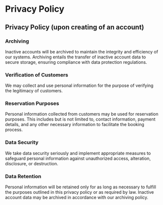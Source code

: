# Privacy Policy

## Privacy Policy (upon creating of an account)

### Archiving

Inactive accounts will be archived to maintain the integrity and efficiency of our systems. Archiving entails the transfer of inactive account data to secure storage, ensuring compliance with data protection regulations.

### Verification of Customers

We may collect and use personal information for the purpose of verifying the legitimacy of customers.

### Reservation Purposes

Personal information collected from customers may be used for reservation purposes. This includes but is not limited to, contact information, payment details, and any other necessary information to facilitate the booking process.

### Data Security

We take data security seriously and implement appropriate measures to safeguard personal information against unauthorized access, alteration, disclosure, or destruction.

### Data Retention

Personal information will be retained only for as long as necessary to fulfill the purposes outlined in this privacy policy or as required by law. Inactive account data may be archived in accordance with our archiving policy.
